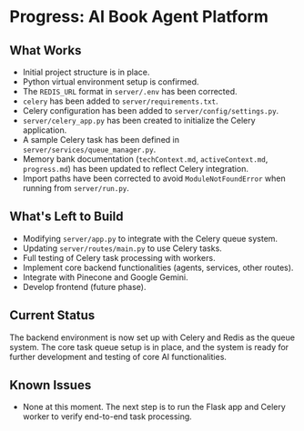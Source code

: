 # Progress: AI Book Agent Platform

## What Works

- Initial project structure is in place.
- Python virtual environment setup is confirmed.
- The `REDIS_URL` format in `server/.env` has been corrected.
- `celery` has been added to `server/requirements.txt`.
- Celery configuration has been added to `server/config/settings.py`.
- `server/celery_app.py` has been created to initialize the Celery application.
- A sample Celery task has been defined in `server/services/queue_manager.py`.
- Memory bank documentation (`techContext.md`, `activeContext.md`, `progress.md`) has been updated to reflect Celery integration.
- Import paths have been corrected to avoid `ModuleNotFoundError` when running from `server/run.py`.

## What's Left to Build

- Modifying `server/app.py` to integrate with the Celery queue system.
- Updating `server/routes/main.py` to use Celery tasks.
- Full testing of Celery task processing with workers.
- Implement core backend functionalities (agents, services, other routes).
- Integrate with Pinecone and Google Gemini.
- Develop frontend (future phase).

## Current Status

The backend environment is now set up with Celery and Redis as the queue system. The core task queue setup is in place, and the system is ready for further development and testing of core AI functionalities.

## Known Issues

- None at this moment. The next step is to run the Flask app and Celery worker to verify end-to-end task processing.
